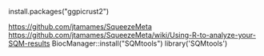 install.packages("ggpicrust2")



https://github.com/jtamames/SqueezeMeta
https://github.com/jtamames/SqueezeMeta/wiki/Using-R-to-analyze-your-SQM-results
BiocManager::install("SQMtools")
library('SQMtools')
